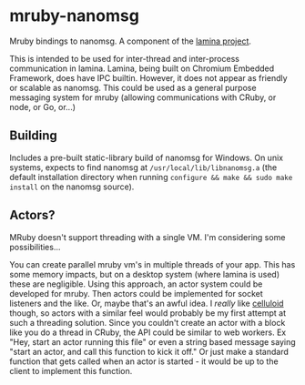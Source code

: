 mruby-nanomsg
=============

Mruby bindings to nanomsg. A component of the [lamina project](https://github.com/jbreeden/lamina).

This is intended to be used for inter-thread and inter-process communication in lamina. Lamina, being built on Chromium Embedded Framework, does have IPC builtin. However, it does not appear as friendly or scalable as nanomsg. This could be used as a general purpose messaging system for mruby (allowing communications with CRuby, or node, or Go, or...)

Building
--------

Includes a pre-built static-library build of nanomsg for Windows. On unix systems, expects to find nanomsg at `/usr/local/lib/libnanomsg.a` (the default installation directory when running `configure && make && sudo make install` on the nanomsg source).

Actors?
-------

MRuby doesn't support threading with a single VM. I'm considering some possibilities...

You can create parallel mruby vm's in multiple threads of your app. This has some memory impacts, but on a desktop system (where lamina is used) these are negligible. Using this approach, an actor system could be developed for mruby. Then actors could be implemented for socket listeners and the like. Or, maybe that's an awful idea. I *really* like [celluloid](https://github.com/celluloid/celluloid) though, so actors with a similar feel would probably be my first attempt at such a threading solution. Since you couldn't create an actor with a block like you do a thread in CRuby, the API could be similar to web workers. Ex "Hey, start an actor running this file" or even a string based message saying "start an actor, and call this function to kick it off." Or just make a standard function that gets called when an actor is started - it would be up to the client to implement this function.
